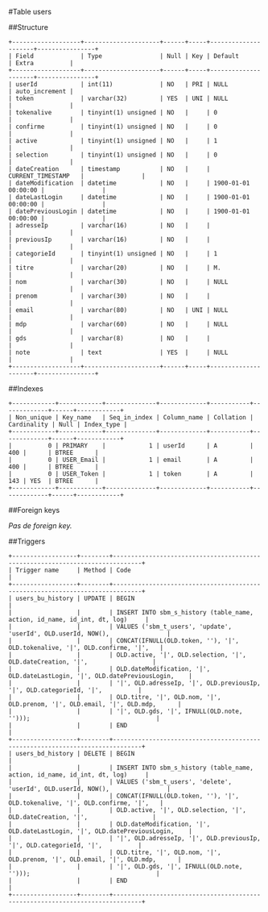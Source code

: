 #Table users

##Structure

    +-------------------+---------------------+------+-----+---------------------+----------------+
    | Field             | Type                | Null | Key | Default             | Extra          |
    +-------------------+---------------------+------+-----+---------------------+----------------+
    | userId            | int(11)             | NO   | PRI | NULL                | auto_increment |
    | token             | varchar(32)         | YES  | UNI | NULL                |                |
    | tokenalive        | tinyint(1) unsigned | NO   |     | 0                   |                |
    | confirme          | tinyint(1) unsigned | NO   |     | 0                   |                |
    | active            | tinyint(1) unsigned | NO   |     | 1                   |                |
    | selection         | tinyint(1) unsigned | NO   |     | 0                   |                |
    | dateCreation      | timestamp           | NO   |     | CURRENT_TIMESTAMP   |                |
    | dateModification  | datetime            | NO   |     | 1900-01-01 00:00:00 |                |
    | dateLastLogin     | datetime            | NO   |     | 1900-01-01 00:00:00 |                |
    | datePreviousLogin | datetime            | NO   |     | 1900-01-01 00:00:00 |                |
    | adresseIp         | varchar(16)         | NO   |     |                     |                |
    | previousIp        | varchar(16)         | NO   |     |                     |                |
    | categorieId       | tinyint(1) unsigned | NO   |     | 1                   |                |
    | titre             | varchar(20)         | NO   |     | M.                  |                |
    | nom               | varchar(30)         | NO   |     | NULL                |                |
    | prenom            | varchar(30)         | NO   |     |                     |                |
    | email             | varchar(80)         | NO   | UNI | NULL                |                |
    | mdp               | varchar(60)         | NO   |     | NULL                |                |
    | gds               | varchar(8)          | NO   |     |                     |                |
    | note              | text                | YES  |     | NULL                |                |
    +-------------------+---------------------+------+-----+---------------------+----------------+

##Indexes

    +------------+------------+--------------+-------------+-----------+-------------+------+------------+
    | Non_unique | Key_name   | Seq_in_index | Column_name | Collation | Cardinality | Null | Index_type |
    +------------+------------+--------------+-------------+-----------+-------------+------+------------+
    |          0 | PRIMARY    |            1 | userId      | A         |         400 |      | BTREE      |
    |          0 | USER_Email |            1 | email       | A         |         400 |      | BTREE      |
    |          0 | USER_Token |            1 | token       | A         |         143 | YES  | BTREE      |
    +------------+------------+--------------+-------------+-----------+-------------+------+------------+

##Foreign keys

_Pas de foreign key._

##Triggers

    +------------------+--------+------------------------------------------------------------------------------+
    | Trigger name     | Method | Code                                                                         |
    +------------------+--------+------------------------------------------------------------------------------+
    | users_bu_history | UPDATE | BEGIN                                                                        |
    |                  |        | INSERT INTO sbm_s_history (table_name, action, id_name, id_int, dt, log)     |
    |                  |        | VALUES ('sbm_t_users', 'update', 'userId', OLD.userId, NOW(),                |
    |                  |        | CONCAT(IFNULL(OLD.token, ''), '|', OLD.tokenalive, '|', OLD.confirme, '|',   |
    |                  |        | OLD.active, '|', OLD.selection, '|', OLD.dateCreation, '|',                  |
    |                  |        | OLD.dateModification, '|', OLD.dateLastLogin, '|', OLD.datePreviousLogin,    |
    |                  |        | '|', OLD.adresseIp, '|', OLD.previousIp, '|', OLD.categorieId, '|',          |
    |                  |        | OLD.titre, '|', OLD.nom, '|', OLD.prenom, '|', OLD.email, '|', OLD.mdp,      |
    |                  |        | '|', OLD.gds, '|', IFNULL(OLD.note, '')));                                   |
    |                  |        | END                                                                          |
    +------------------+--------+------------------------------------------------------------------------------+
    | users_bd_history | DELETE | BEGIN                                                                        |
    |                  |        | INSERT INTO sbm_s_history (table_name, action, id_name, id_int, dt, log)     |
    |                  |        | VALUES ('sbm_t_users', 'delete', 'userId', OLD.userId, NOW(),                |
    |                  |        | CONCAT(IFNULL(OLD.token, ''), '|', OLD.tokenalive, '|', OLD.confirme, '|',   |
    |                  |        | OLD.active, '|', OLD.selection, '|', OLD.dateCreation, '|',                  |
    |                  |        | OLD.dateModification, '|', OLD.dateLastLogin, '|', OLD.datePreviousLogin,    |
    |                  |        | '|', OLD.adresseIp, '|', OLD.previousIp, '|', OLD.categorieId, '|',          |
    |                  |        | OLD.titre, '|', OLD.nom, '|', OLD.prenom, '|', OLD.email, '|', OLD.mdp,      |
    |                  |        | '|', OLD.gds, '|', IFNULL(OLD.note, '')));                                   |
    |                  |        | END                                                                          |
    +------------------+--------+------------------------------------------------------------------------------+